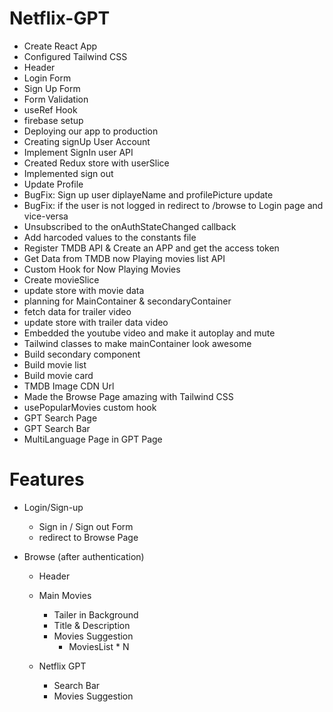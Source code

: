 # Netflix-GPT

- Create React App
- Configured Tailwind CSS
- Header
- Login Form
- Sign Up Form
- Form Validation
- useRef Hook
- firebase setup
- Deploying our app to production
- Creating signUp User Account
- Implement SignIn user API
- Created Redux store with userSlice
- Implemented sign out
- Update Profile
- BugFix: Sign up user diplayeName and profilePicture update 
- BugFix: if the user is not logged in redirect to /browse to Login page and vice-versa
- Unsubscribed to the onAuthStateChanged callback
- Add harcoded values to the constants file
- Register TMDB API & Create an APP and get the access token
- Get Data from TMDB now Playing movies list API
- Custom Hook for Now Playing Movies
- Create movieSlice
- update store with movie data
- planning for MainContainer & secondaryContainer
- fetch data for trailer video
- update store with trailer data video
- Embedded the youtube video and make it autoplay and mute
- Tailwind classes to make mainContainer look awesome
- Build secondary component
- Build movie list
- Build movie card
- TMDB Image CDN Url
- Made the Browse Page amazing with Tailwind CSS
- usePopularMovies custom hook
- GPT Search Page
- GPT Search Bar
- MultiLanguage Page in GPT Page




# Features

- Login/Sign-up
    - Sign in / Sign out Form
    - redirect to Browse Page

- Browse (after authentication)
    - Header 
    - Main Movies
        - Tailer in Background
        - Title & Description
        - Movies Suggestion
            - MoviesList * N

    - Netflix GPT
        - Search Bar
        - Movies Suggestion
